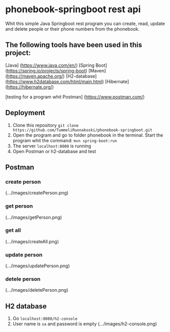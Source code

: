 # phonebook-springboot rest api

Whit this simple Java Springboot rest program you can create, read, update and delete people or their phone numbers from the phonebook.

## The following tools have been used in this project:

[Java] (https://www.java.com/en/)
[Spring Boot] (https://spring.io/projects/spring-boot)
[Maven] (https://maven.apache.org/)
[H2-database] (https://www.h2database.com/html/main.html)
[Hibernate] (https://hibernate.org/)

[testing for a program whit Postman] (https://www.postman.com/)

## Deployment
1. Clone this repository `git clone https://github.com/TummeliRuonakoski/phonebook-springboot.git`
2. Open the program and go to folder phonebook in the terminal. Start the program whit the command: `mvn spring-boot:run`
3. The server `localhost:8080` is running
4. Open Postman or h2-database and test
## Postman
### create person
(.../images/createPerson.png)
### get person
(.../images/getPerson.png)
### get all
(.../images/createAll.png)
### update person
(.../images/updatePerson.png)
### detele person
(.../images/deletePerson.png)


## H2 database
1. Go `localhost:8080/h2-console`
2. User name is `sa` and password is empty
(.../images/h2-console.png)
